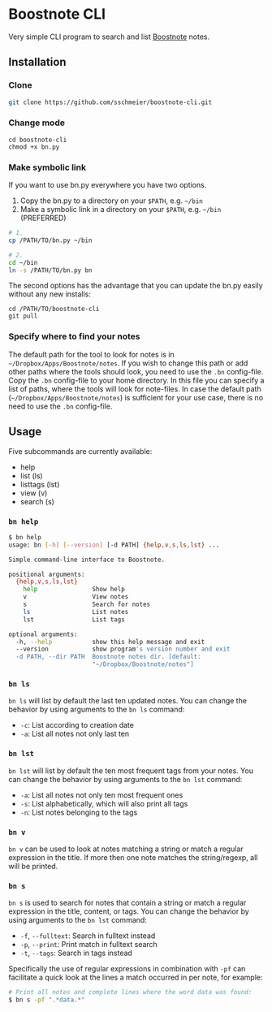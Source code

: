 # Boostnote CLI

Very simple CLI program to search and list [Boostnote](https://boostnote.io/) notes.

## Installation

###  Clone

```bash
git clone https://github.com/sschmeier/boostnote-cli.git 
```

### Change mode

```
cd boostnote-cli
chmod +x bn.py
```

### Make symbolic link

If you want to use bn.py everywhere you have two options.

1. Copy the bn.py to a directory on your `$PATH`, e.g. `~/bin`
2. Make a symbolic link in a directory on your `$PATH`, e.g. `~/bin` (PREFERRED)

```bash
# 1.
cp /PATH/TO/bn.py ~/bin

# 2.
cd ~/bin
ln -s /PATH/TO/bn.py bn
```

The second options has the advantage that you can update the bn.py easily without any new installs:

```
cd /PATH/TO/boostnote-cli
git pull
```

### Specify where to find your notes

The default path for the tool to look for notes is in `~/Dropbox/Apps/Boostnote/notes`. 
If you wish to change this path or add other paths where the tools should look, you need to use the `.bn` config-file.
Copy the `.bn` config-file to your home directory.
In this file you can specify a list of paths, where the tools will look for note-files.
In case the default path (`~/Dropbox/Apps/Boostnote/notes`) is sufficient for your use case, there is no need to use the `.bn` config-file.


## Usage

Five subcommands are currently available:

- help
- list (ls)
- listtags (lst)
- view (v)
- search (s)

### `bn help`

```bash
$ bn help
usage: bn [-h] [--version] [-d PATH] {help,v,s,ls,lst} ...

Simple command-line interface to Boostnote.

positional arguments:
  {help,v,s,ls,lst}
    help               Show help
    v                  View notes
    s                  Search for notes
    ls                 List notes
    lst                List tags

optional arguments:
  -h, --help           show this help message and exit
  --version            show program's version number and exit
  -d PATH, --dir PATH  Boostnote notes dir. [default:
                       "~/Dropbox/Boostnote/notes"]
```


### `bn ls`

`bn ls` will list by default the last ten updated notes.
You can change the behavior by using arguments to the `bn ls` command:

- `-c`: List according to creation date
- `-a`: List all notes not only last ten


### `bn lst`

`bn lst` will list by default the ten most frequent tags from your notes.
You can change the behavior by using arguments to the `bn lst` command:

- `-a`: List all notes not only ten most frequent ones
- `-s`: List alphabetically, which will also print all tags
- `-n`: List notes belonging to the tags


### `bn v`

`bn v` can be used to look at notes matching a string or match a regular expression in the title.
If more then one note matches the string/regexp, all will be printed.


### `bn s`

`bn s` is used to search for notes that contain a string or match a regular expression in the title, content, or tags.
You can change the behavior by using arguments to the `bn lst` command:

- `-f`, `--fulltext`: Search in fulltext instead
- `-p`, `--print`: Print match in fulltext search
- `-t`, `--tags`: Search in tags instead


Specifically the use of regular expressions in combination with `-pf` can facilitate a quick look at the lines a match occurred in per note, for example:

```bash
# Print all notes and complete lines where the word data was found:
$ bn s -pf ".*data.*"
```

